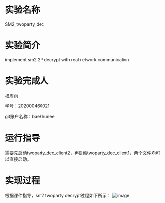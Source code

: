 # 实验名称
SM2_twoparty_dec

# 实验简介
implement sm2 2P decrypt with real network communication

# 实验完成人
权周雨 

学号：202000460021 

git账户名称：baekhunee

# 运行指导
需要先启动twoparty_dec_client2，再启动twoparty_dec_client1，两个文件均可以直接启动。

# 实现过程
根据课件指导，sm2 twoparty decrypt过程如下所示：
![image](https://user-images.githubusercontent.com/105578152/181195108-5752a481-45fb-440e-9365-af1df6e9f69b.png)
